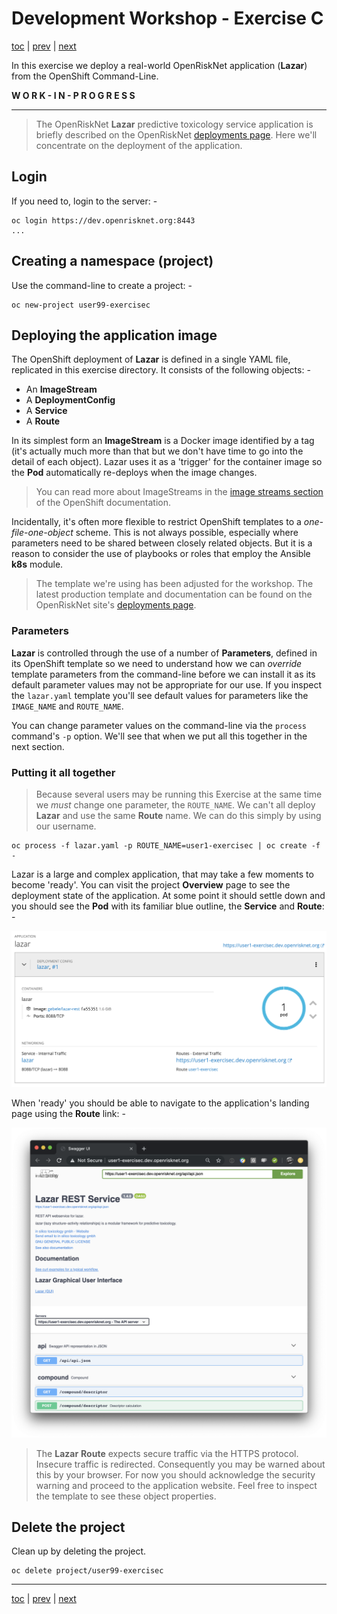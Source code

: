 # Development Workshop - Exercise C

[toc](../README.md) | [prev](../exercise-b/README.md) | [next](../tutorial-3/README.md)

In  this exercise we deploy a real-world OpenRiskNet application (**Lazar**)
from the OpenShift Command-Line.

**W O R K -  I N - P R O G R E S S**

---

>   The OpenRiskNet **Lazar** predictive toxicology service application is
    briefly described on the OpenRiskNet [deployments page]. Here we'll
    concentrate on the deployment of the application.

## Login
If you need to, login to the server: -

    oc login https://dev.openrisknet.org:8443
    ...

## Creating a namespace (project)
Use the command-line to create a project: -

    oc new-project user99-exercisec

## Deploying the application image
The OpenShift deployment of **Lazar** is defined in a single YAML file,
replicated in this exercise directory. It consists of the following objects: -

-   An **ImageStream**
-   A **DeploymentConfig**
-   A **Service**
-   A **Route**

In its simplest form an **ImageStream** is a Docker image identified by a
tag (it's actually much more than that but we don't have time to go into the
detail of each object). Lazar uses it as a 'trigger' for the container image
so the **Pod** automatically re-deploys when the image changes.

>   You can read more about ImageStreams in the [image streams section] of
    the OpenShift documentation.

Incidentally, it's often more flexible to restrict OpenShift templates to a
*one-file-one-object* scheme. This is not always possible, especially
where parameters need to be shared between closely related objects.
But it is a reason to consider the use of playbooks or roles that employ
the Ansible **k8s** module.

>   The template we're using has been adjusted for the workshop.
    The latest production template and documentation can be found on the
    OpenRiskNet site's [deployments page].

### Parameters
**Lazar** is controlled through the use of a number of **Parameters**,
defined in its OpenShift template so we need to understand how we can *override*
template parameters from the command-line before we can install it as its
default parameter values may not be appropriate for our use.
If you inspect the `lazar.yaml` template you'll see default values for
parameters like the `IMAGE_NAME` and `ROUTE_NAME`.

You can change parameter values on the command-line via the `process` command's
`-p` option. We'll see that when we put all this together in the next section.


### Putting it all together

>   Because several users may be running this Exercise at the same time
    we *must* change one parameter, the `ROUTE_NAME`. We can't all deploy **Lazar**
    and use the same **Route** name. We can do this simply by using our username.

    oc process -f lazar.yaml -p ROUTE_NAME=user1-exercisec | oc create -f -

Lazar is a large and complex application, that may take a few moments to
become 'ready'. You can visit the project **Overview** page to see the
deployment state of the application. At some point it should settle down
and you should see the **Pod** with its familiar blue outline, the **Service**
and **Route**: -

![](screen-1.png)

When 'ready' you should be able to navigate to the application's landing page
using the **Route** link: -

![](screen-2.png)

>   The **Lazar** **Route** expects secure traffic via the HTTPS protocol.
    Insecure traffic is redirected. Consequently you may be warned about this
    by your browser. For now you should acknowledge the security warning and
    proceed to the application website. Feel free to inspect the template to
    see these object properties.

## Delete the project
Clean up by deleting the project.

    oc delete project/user99-exercisec
    
---

[toc](../README.md) | [prev](../exercise-b/README.md) | [next](../tutorial-3/README.md)

[deployments page]: https://github.com/OpenRiskNet/home/tree/master/openshift/deployments/lazar
[image streams section]: https://docs.openshift.com/enterprise/3.0/architecture/core_concepts/builds_and_image_streams.html#image-streams
